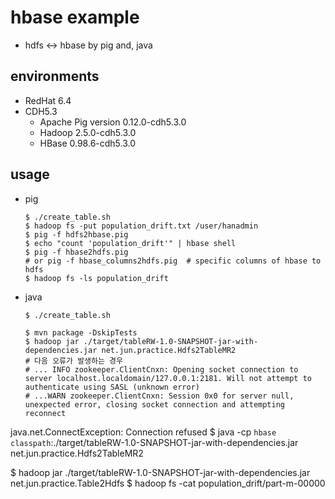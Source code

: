 # hbase example
* hdfs <-> hbase by pig and, java

## environments
* RedHat 6.4
* CDH5.3
  * Apache Pig version 0.12.0-cdh5.3.0 
  * Hadoop 2.5.0-cdh5.3.0
  * HBase 0.98.6-cdh5.3.0

## usage
* pig

  ```
  $ ./create_table.sh
  $ hadoop fs -put population_drift.txt /user/hanadmin
  $ pig -f hdfs2hbase.pig
  $ echo "count 'population_drift'" | hbase shell
  $ pig -f hbase2hdfs.pig
  # or pig -f hbase_columns2hdfs.pig  # specific columns of hbase to hdfs
  $ hadoop fs -ls population_drift
  ```
* java

  ```
  $ ./create_table.sh

  $ mvn package -DskipTests
  $ hadoop jar ./target/tableRW-1.0-SNAPSHOT-jar-with-dependencies.jar net.jun.practice.Hdfs2TableMR2
  # 다음 오류가 발생하는 경우
  # ... INFO zookeeper.ClientCnxn: Opening socket connection to server localhost.localdomain/127.0.0.1:2181. Will not attempt to authenticate using SASL (unknown error)
  # ...WARN zookeeper.ClientCnxn: Session 0x0 for server null, unexpected error, closing socket connection and attempting reconnect
java.net.ConnectException: Connection refused
  $ java -cp `hbase classpath`:./target/tableRW-1.0-SNAPSHOT-jar-with-dependencies.jar net.jun.practice.Hdfs2TableMR2

  $ hadoop jar ./target/tableRW-1.0-SNAPSHOT-jar-with-dependencies.jar net.jun.practice.Table2Hdfs
  $ hadoop fs -cat population_drift/part-m-00000
  ```

